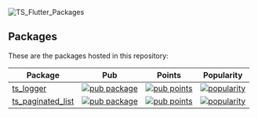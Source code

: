 ![TS_Flutter_Packages](https://github.com/Tim-Solution/ts-flutter-packages/assets/89051381/0f68ed14-04d5-41b8-b21e-03d8cc8b96e7)

## Packages

These are the packages hosted in this repository:

| Package | Pub | Points | Popularity |
|---------|-----|--------|------------|
| [ts\_logger](./pkgs/ts_logger/) | [![pub package](https://img.shields.io/pub/v/ts_logger.svg)](https://pub.dev/packages/ts_logger) | [![pub points](https://img.shields.io/pub/points/ts_logger)](https://pub.dev/packages/ts_logger/score) | [![popularity](https://img.shields.io/pub/popularity/ts_logger)](https://pub.dev/packages/ts_logger/score) |
| [ts\_paginated\_list](./pkgs/ts_paginated_list/) | [![pub package](https://img.shields.io/pub/v/ts_paginated_list.svg)](https://pub.dev/packages/ts_paginated_list) | [![pub points](https://img.shields.io/pub/points/ts_paginated_list)](https://pub.dev/packages/ts_paginated_list/score) | [![popularity](https://img.shields.io/pub/popularity/ts_paginated_list)](https://pub.dev/packages/ts_paginated_list/score) |
